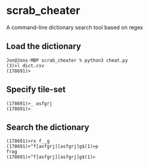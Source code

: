 # scrab_cheater
A command-line dictionary search tool based on regex

## Load the dictionary

```
Jon@Jons-MBP scrab_cheater % python3 cheat.py 
(3)>l dict.csv
(178691)>
```

## Specify tile-set 

```
(178691)>_ asfgrj
(178691)>
```

## Search the dictionary

```
(178691)>rx f__g       
(178691)>^f[asfgrj][asfgrj]g$(1)>p
frag
(178691)>^f[asfgrj][asfgrj]g$(1)>
```

